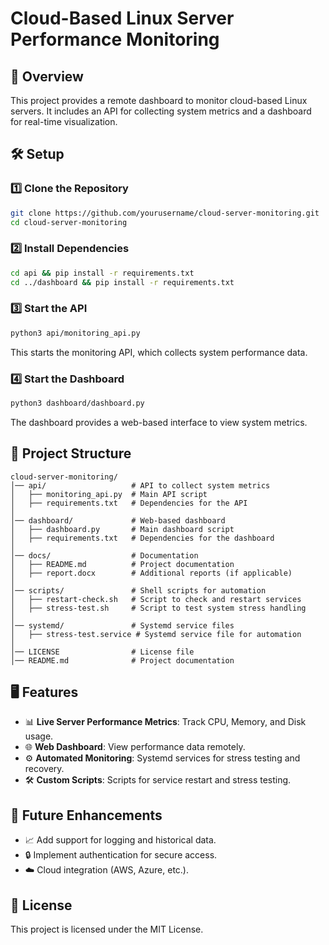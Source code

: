 # Cloud-Based Linux Server Performance Monitoring

## 📖 Overview
This project provides a remote dashboard to monitor cloud-based Linux servers. It includes an API for collecting system metrics and a dashboard for real-time visualization.

## 🛠️ Setup

### 1️⃣ Clone the Repository
```bash
git clone https://github.com/yourusername/cloud-server-monitoring.git
cd cloud-server-monitoring
```

### 2️⃣ Install Dependencies
```bash
cd api && pip install -r requirements.txt
cd ../dashboard && pip install -r requirements.txt
```

### 3️⃣ Start the API
```bash
python3 api/monitoring_api.py
```
This starts the monitoring API, which collects system performance data.

### 4️⃣ Start the Dashboard
```bash
python3 dashboard/dashboard.py
```
The dashboard provides a web-based interface to view system metrics.

## 📂 Project Structure
```
cloud-server-monitoring/
│── api/                   # API to collect system metrics
│   ├── monitoring_api.py  # Main API script
│   ├── requirements.txt   # Dependencies for the API
│
│── dashboard/             # Web-based dashboard
│   ├── dashboard.py       # Main dashboard script
│   ├── requirements.txt   # Dependencies for the dashboard
│
│── docs/                  # Documentation
│   ├── README.md          # Project documentation
│   ├── report.docx        # Additional reports (if applicable)
│
│── scripts/               # Shell scripts for automation
│   ├── restart-check.sh   # Script to check and restart services
│   ├── stress-test.sh     # Script to test system stress handling
│
│── systemd/               # Systemd service files
│   ├── stress-test.service # Systemd service file for automation
│
│── LICENSE                # License file
│── README.md              # Project documentation
```

## 🖥️ Features
- 📊 **Live Server Performance Metrics**: Track CPU, Memory, and Disk usage.
- 🌐 **Web Dashboard**: View performance data remotely.
- ⚙️ **Automated Monitoring**: Systemd services for stress testing and recovery.
- 🛠️ **Custom Scripts**: Scripts for service restart and stress testing.

## 🚀 Future Enhancements
- 📈 Add support for logging and historical data.
- 🔒 Implement authentication for secure access.
- ☁️ Cloud integration (AWS, Azure, etc.).

## 📝 License
This project is licensed under the MIT License.
